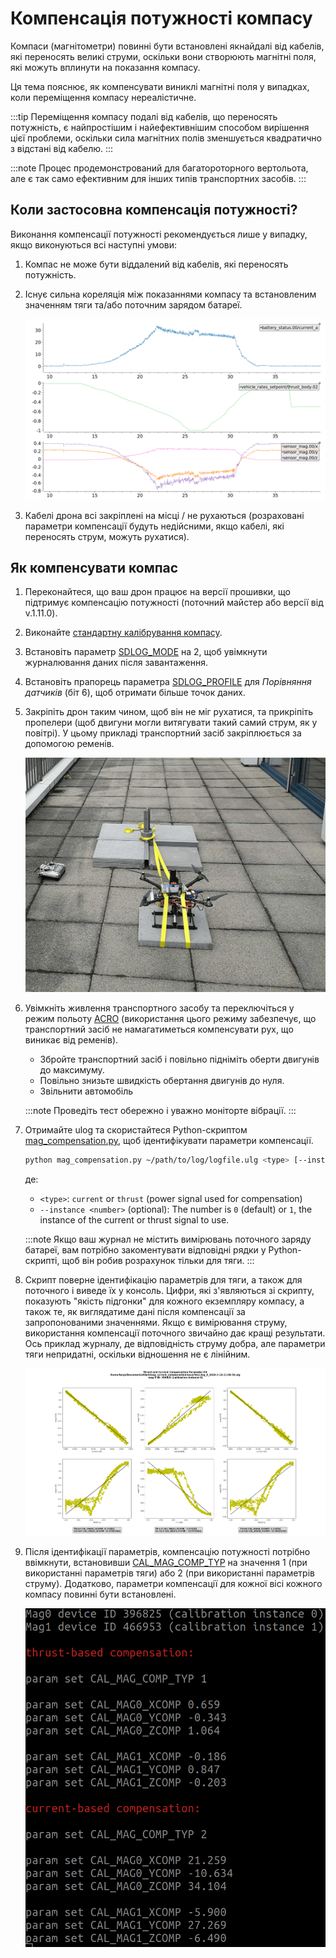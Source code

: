 # Компенсація потужності компасу

Компаси (магнітометри) повинні бути встановлені якнайдалі від кабелів, які переносять великі струми, оскільки вони створюють магнітні поля, які можуть вплинути на показання компасу.

Ця тема пояснює, як компенсувати виниклі магнітні поля у випадках, коли переміщення компасу нереалістичне.

:::tip
Переміщення компасу подалі від кабелів, що переносять потужність, є найпростішим і найефективнішим способом вирішення цієї проблеми, оскільки сила магнітних полів зменшується квадратично з відстані від кабелю.
:::

:::note
Процес продемонстрований для багатороторного вертольота, але є так само ефективним для інших типів транспортних засобів.
:::

<a id="when"></a>

## Коли застосовна компенсація потужності?

Виконання компенсації потужності рекомендується лише у випадку, якщо виконуються всі наступні умови:

1. Компас не може бути віддалений від кабелів, які переносять потужність.
1. Існує сильна кореляція між показаннями компасу та встановленим значенням тяги та/або поточним зарядом батареї.

   ![Corrupted mag](../../assets/advanced_config/corrupted_mag.png)

1. Кабелі дрона всі закріплені на місці / не рухаються (розраховані параметри компенсації будуть недійсними, якщо кабелі, які переносять струм, можуть рухатися).

<a id="how"></a>

## Як компенсувати компас

1. Переконайтеся, що ваш дрон працює на версії прошивки, що підтримує компенсацію потужності (поточний майстер або версії від v.1.11.0).
1. Виконайте [стандартну калібрування компасу](../config/compass.md#compass-calibration).
1. Встановіть параметр [SDLOG_MODE](../advanced_config/parameter_reference.md#SDLOG_MODE) на 2, щоб увімкнути журналювання даних після завантаження.
1. Встановіть прапорець параметра [SDLOG_PROFILE](../advanced_config/parameter_reference.md#SDLOG_PROFILE) для _Порівняння датчиків_ (біт 6), щоб отримати більше точок даних.
1. Закріпіть дрон таким чином, щоб він не міг рухатися, та прикріпіть пропелери (щоб двигуни могли витягувати такий самий струм, як у повітрі). У цьому прикладі транспортний засіб закріплюється за допомогою ременів.

   ![strap](../../assets/advanced_config/strap.png)

1. Увімкніть живлення транспортного засобу та переключіться у режим польоту [ACRO](../flight_modes_mc/acro.md) (використання цього режиму забезпечує, що транспортний засіб не намагатиметься компенсувати рух, що виникає від ременів).

   - Збройте транспортний засіб і повільно підніміть оберти двигунів до максимуму.
   - Повільно знизьте швидкість обертання двигунів до нуля.
   - Звільнити автомобіль

   :::note
Проведіть тест обережно і уважно моніторте вібрації.
:::

1. Отримайте ulog та скористайтеся Python-скриптом [mag_compensation.py](https://github.com/PX4/PX4-Autopilot/blob/main/src/modules/sensors/vehicle_magnetometer/mag_compensation/python/mag_compensation.py), щоб ідентифікувати параметри компенсації.

   ```sh
   python mag_compensation.py ~/path/to/log/logfile.ulg <type> [--instance <number>]
   ```

   де:

      - `<type>`: `current` or `thrust` (power signal used for compensation)
      - `--instance <number>` (optional): The number is `0` (default) or `1`, the instance of the current or thrust signal to use.

   :::note
Якщо ваш журнал не містить вимірювань поточного заряду батареї, вам потрібно закоментувати відповідні рядки у Python-скрипті, щоб він робив розрахунок тільки для тяги.
:::

1. Скрипт поверне ідентифікацію параметрів для тяги, а також для поточного і виведе їх у консоль. Цифри, які з'являються зі скрипту, показують "якість підгонки" для кожного екземпляру компасу, а також те, як виглядатиме дані після компенсації за запропонованими значеннями. Якщо є вимірювання струму, використання компенсації поточного звичайно дає кращі результати. Ось приклад журналу, де відповідність струму добра, але параметри тяги непридатні, оскільки відношення не є лінійним.

   ![line fit](../../assets/advanced_config/line_fit.png)

1. Після ідентифікації параметрів, компенсацію потужності потрібно ввімкнути, встановивши [CAL_MAG_COMP_TYP](../advanced_config/parameter_reference.md#CAL_MAG_COMP_TYP) на значення 1 (при використанні параметрів тяги) або 2 (при використанні параметрів струму). Додатково, параметри компенсації для кожної вісі кожного компасу повинні бути встановлені.

   ![comp params](../../assets/advanced_config/comp_params.png)
